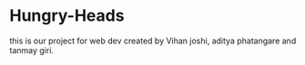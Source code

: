 # Hungry-Heads
this is our project for web dev
created by Vihan joshi, aditya phatangare and tanmay giri.
